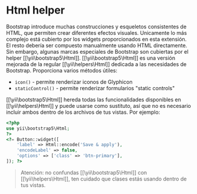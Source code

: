 Html helper
===========

Bootstrap introduce muchas construcciones y esqueletos consistentes de HTML, que permiten crear diferentes efectos visuales.
Unicamente lo más complejo está cubierto por los widgets proporcionados en esta extensión. El resto debería ser
compuesto manualmente usando HTML directamente.
Sin embargo, algunas marcas especiales de Bootstrap son cubiertas por el helper [[\yii\bootstrap5\Html]].
[[\yii\bootstrap5\Html]] es una versión mejorada de la regular [[\yii\helpers\Html]] dedicada a las necesidades de Bootstrap.
Proporciona varios métodos útiles:

 - `icon()` - permite renderizar iconos de Glyphicon
 - `staticControl()` - permite renderizar formularios "static controls"

[[\yii\bootstrap5\Html]] hereda todas las funcionalidades disponibles en [[\yii\helpers\Html]] y puede usarse como sustituto,
así que no es necesario incluir ambos dentro de los archivos de tus vistas.
Por ejemplo:

```php
<?php
use yii\bootstrap5\Html;
?>
<?= Button::widget([
    'label' => Html::encode('Save & apply'),
    'encodeLabel' => false,
    'options' => ['class' => 'btn-primary'],
]); ?>
```

> Atención: no confundas [[\yii\bootstrap5\Html]] con [[\yii\helpers\Html]], ten cuidado que clases estás usando dentro de tus vistas.
